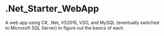 # .Net_Starter_WebApp
A web app using C#, .Net, VS2015, VSO, and MySQL (eventually switched to Microsoft SQL Server) to figure out the basics of each. 
